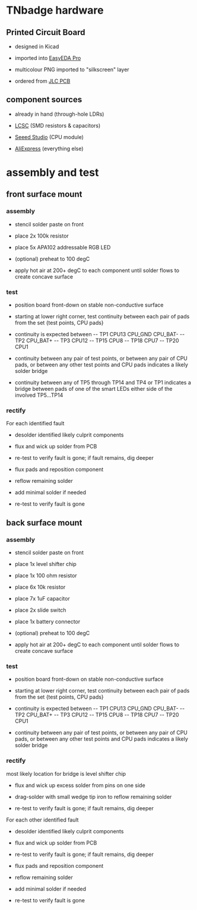 # TNbadge hardware

## Printed Circuit Board

- designed in Kicad

- imported into [EasyEDA Pro](https://pro.easyeda.com)

- multicolour PNG imported to "silkscreen" layer

- ordered from [JLC PCB](https://jlcpcb.com)

## component sources

- already in hand (through-hole LDRs)

- [LCSC](https://lcsc.com) (SMD resistors & capacitors)

- [Seeed Studio](https://seeedstudio.com) (CPU module)

- [AliExpress](https://aliexpress.com) (everything else)


# assembly and test

## front surface mount

### assembly

- stencil solder paste on front

- place 2x 100k resistor

- place 5x APA102 addressable RGB LED

- (optional) preheat to 100 degC

- apply hot air at 200+ degC to each component until solder flows to create concave surface

### test

- position board front-down on stable non-conductive surface

- starting at lower right corner, test continuity between each pair of pads from the set
{test points, CPU pads}

- continuity is expected between
-- TP1 CPU13 CPU\_GND CPU\_BAT-
-- TP2 CPU\_BAT+
-- TP3 CPU12
-- TP15 CPU8
-- TP18 CPU7
-- TP20 CPU1

- continuity between any pair of test points,
or between any pair of CPU pads,
or between any other test points and CPU pads
indicates a likely solder bridge

- continuity between any of TP5 through TP14 and TP4 or TP1
indicates a bridge between pads of one of the smart LEDs either side of the
involved TP5...TP14

### rectify

For each identified fault

- desolder identified likely culprit components

- flux and wick up solder from PCB

- re-test to verify fault is gone; if fault remains, dig deeper

- flux pads and reposition component

- reflow remaining solder

- add minimal solder if needed

- re-test to verify fault is gone

## back surface mount

### assembly

- stencil solder paste on front

- place 1x level shifter chip

- place 1x 100 ohm resistor

- place 6x 10k resistor

- place 7x 1uF capacitor

- place 2x slide switch

- place 1x battery connector

- (optional) preheat to 100 degC

- apply hot air at 200+ degC to each component until solder flows to create concave surface

### test

- position board front-down on stable non-conductive surface

- starting at lower right corner, test continuity between each pair of pads from the set
{test points, CPU pads}

- continuity is expected between
-- TP1 CPU13 CPU\_GND CPU\_BAT-
-- TP2 CPU\_BAT+
-- TP3 CPU12
-- TP15 CPU8
-- TP18 CPU7
-- TP20 CPU1

- continuity between any pair of test points,
or between any pair of CPU pads,
or between any other test points and CPU pads
indicates a likely solder bridge

### rectify

most likely location for bridge is level shifter chip

- flux and wick up excess solder from pins on one side

- drag-solder with small wedge tip iron to reflow remaining solder

- re-test to verify fault is gone; if fault remains, dig deeper

For each other identified fault

- desolder identified likely culprit components

- flux and wick up solder from PCB

- re-test to verify fault is gone; if fault remains, dig deeper

- flux pads and reposition component

- reflow remaining solder

- add minimal solder if needed

- re-test to verify fault is gone


